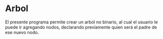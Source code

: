 # Arbol
El presente programa permite crear un arbol no binario, al cual el usuario le puede ir agregando nodos, declarando previamente quien será el padre de ese nuevo nodo.
